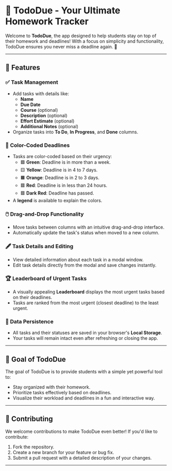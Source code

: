 # 📝 TodoDue - Your Ultimate Homework Tracker

Welcome to **TodoDue**, the app designed to help students stay on top of their homework and deadlines! With a focus on simplicity and functionality, TodoDue ensures you never miss a deadline again. 🎯

---

## 🚀 Features

### ✅ **Task Management**
- Add tasks with details like:
  - **Name**
  - **Due Date**
  - **Course** (optional)
  - **Description** (optional)
  - **Effort Estimate** (optional)
  - **Additional Notes** (optional)
- Organize tasks into **To Do**, **In Progress**, and **Done** columns.

### 🎨 **Color-Coded Deadlines**
- Tasks are color-coded based on their urgency:
  - 🟩 **Green**: Deadline is in more than a week.
  - 🟨 **Yellow**: Deadline is in 4 to 7 days.
  - 🟧 **Orange**: Deadline is in 2 to 3 days.
  - 🟥 **Red**: Deadline is in less than 24 hours.
  - 🟥 **Dark Red**: Deadline has passed.
- A **legend** is available to explain the colors.

### 🖱️ **Drag-and-Drop Functionality**
- Move tasks between columns with an intuitive drag-and-drop interface.
- Automatically update the task's status when moved to a new column.

### 🖋️ **Task Details and Editing**
- View detailed information about each task in a modal window.
- Edit task details directly from the modal and save changes instantly.

### 🏆 **Leaderboard of Urgent Tasks**
- A visually appealing **Leaderboard** displays the most urgent tasks based on their deadlines.
- Tasks are ranked from the most urgent (closest deadline) to the least urgent.

### 💾 **Data Persistence**
- All tasks and their statuses are saved in your browser's **Local Storage**.
- Your tasks will remain intact even after refreshing or closing the app.

---

## 🎯 Goal of TodoDue

The goal of TodoDue is to provide students with a simple yet powerful tool to:
- Stay organized with their homework.
- Prioritize tasks effectively based on deadlines.
- Visualize their workload and deadlines in a fun and interactive way.

---

## 🤝 Contributing

We welcome contributions to make TodoDue even better! If you'd like to contribute:
1. Fork the repository.
2. Create a new branch for your feature or bug fix.
3. Submit a pull request with a detailed description of your changes.

---

